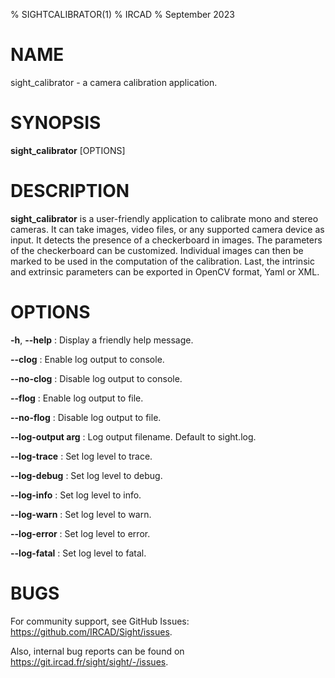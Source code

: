 % SIGHTCALIBRATOR(1)
% IRCAD
% September 2023

# NAME

sight_calibrator - a camera calibration application.

# SYNOPSIS

**sight_calibrator** \[OPTIONS\]

# DESCRIPTION

**sight_calibrator** is a user-friendly application to calibrate mono and stereo cameras. It can take images, video files,
or any supported camera device as input. It detects the presence of a checkerboard in images. The parameters of the checkerboard can be customized. Individual images can then be marked to be used in the computation of
the calibration. Last, the intrinsic and extrinsic parameters can be exported in OpenCV format, Yaml or XML.

# OPTIONS

**-h**, **\--help**
:   Display a friendly help message.

**\--clog**
:   Enable log output to console.

**\--no-clog**
:   Disable log output to console.

**\--flog**
:   Enable log output to file.

**\--no-flog**
:   Disable log output to file.

**\--log-output arg**
:   Log output filename. Default to sight.log.

**\--log-trace**
:   Set log level to trace.

**\--log-debug**
:   Set log level to debug.

**\--log-info**
:   Set log level to info.

**\--log-warn**
:   Set log level to warn.

**\--log-error**
:   Set log level to error.

**\--log-fatal**
:   Set log level to fatal.

# BUGS

For community support, see GitHub Issues: <https://github.com/IRCAD/Sight/issues>.

Also, internal bug reports can be found on <https://git.ircad.fr/sight/sight/-/issues>.
